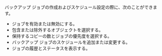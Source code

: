 バックアップ ジョブの作成およびスケジュール設定の際に、次のことができます。

-   ジョブを有効または無効にする。
-   包含または除外するオブジェクトを選択する。
-   保持するコピーの数とジョブの優先度を選択する。
-   バックアップ ジョブのスケジュールを追加または変更する。
-   ジョブの履歴とステータスを表示する。
